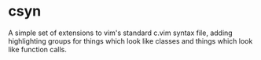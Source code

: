 csyn
============

A simple set of extensions to vim's standard c.vim syntax file, adding
highlighting groups for things which look like classes and things which
look like function calls.
